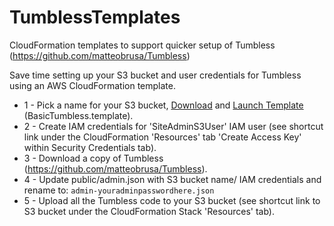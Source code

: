# TumblessTemplates
CloudFormation templates to support quicker setup of Tumbless (https://github.com/matteobrusa/Tumbless)

Save time setting up your S3 bucket and user credentials for Tumbless using an AWS CloudFormation template.

- 1 - Pick a name for your S3 bucket, [Download][def765ae] and [Launch Template][a32eeccf] (BasicTumbless.template).
- 2 - Create IAM credentials for 'SiteAdminS3User' IAM user (see shortcut link under the CloudFormation 'Resources' tab 'Create Access Key' within Security Credentials tab).
- 3 - Download a copy of Tumbless (https://github.com/matteobrusa/Tumbless).
- 4 - Update public/admin.json with S3 bucket name/ IAM credentials and rename to:
 `admin-youradminpasswordhere.json`
- 5 - Upload all the Tumbless code to your S3 bucket (see shortcut link to S3 bucket under the CloudFormation Stack 'Resources' tab).

[a32eeccf]: https://eu-west-1.console.aws.amazon.com/cloudformation/home?region=eu-central-1#/stacks/new?stackName=BasicTumbless&templateURL=https://github.com/caarl/TumblessTemplates/blob/master/BasicTumbless.template "Link to Launch Template in AWS eu-central-1"
[def765ae]: https://github.com/caarl/TumblessTemplates "Download Template"
